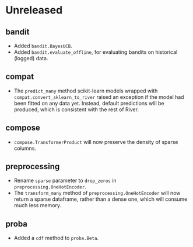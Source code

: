 # Unreleased

## bandit

- Added `bandit.BayesUCB`.
- Added `bandit.evaluate_offline`, for evaluating bandits on historical (logged) data.

## compat

- The `predict_many` method scikit-learn models wrapped with `compat.convert_sklearn_to_river` raised an exception if the model had been fitted on any data yet. Instead, default predictions will be produced, which is consistent with the rest of River.

## compose

- `compose.TransformerProduct` will now preserve the density of sparse columns.

## preprocessing

- Rename `sparse` parameter to `drop_zeros` in `preprocessing.OneHotEncoder`.
- The `transform_many` method of `preprocessing.OneHotEncoder` will now return a sparse dataframe, rather than a dense one, which will consume much less memory.

## proba

- Added a `cdf` method to `proba.Beta`.
